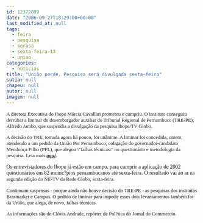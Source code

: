 ```yaml
---
id: 12372899
date: "2006-09-27T18:29:00+00:00"
last_modified_at: null
tags:
  - feira
  - pesquisa
  - serasa
  - sexta-feira-13
  - uniao
categories:
  - noticias
title: "União perde. Pesquisa será divulgada sexta-feira"
sutia: null
chapeu: null
autor: null
imagem: null
---
```

<p><FONT size=2></p>
<p><P><FONT face=Verdana>A diretora Executiva do Ibope Márcia Cavallari prometeu e cumpriu. O instituto conseguiu derrubar a liminar do desembargador auxiliar do Tribunal Regional de Pernambuco (TRE-PE), Alfredo Jambo, que suspendia a divulgação da pesquisa Ibope/TV Globo.</FONT></P></p>
<p><P><FONT face=Verdana>A decisão do TRE, tomada agora há pouco,&nbsp;foi unânime. A liminar foi concedida, ontem, atendendo a um pedido da União Por Pernambuco, coligação do governador-candidato Mendonça Filho (PFL), que alegou \"falhas técnicas\" no questionário e metodologia da pesquisa. Leia mais <STRONG><EM><A href=\"https://jc3.uol.com.br/blogs/jc/2006/09/26/index.php\">aqui</A></EM></STRONG>. </FONT></P></FONT></p>
<p><P><FONT face=\"Times New Roman\"><FONT face=Verdana>Os entrevistadores do Ibope já estão em campo, para cumprir a aplicação de 2002 questionários em 82 munic?pios pernambucanos até sexta-feira. O resultado vai ao ar <FONT size=2>na segunda edição do NE-TV da Rede Globo, sexta-feira.</P></p>
<p><P>Continuam suspensas -&nbsp;porque ainda não houve decisão do TRE-PE -&nbsp;as pesquisas dos institutos Brasmarket e Campus. O pedido de liminar para impedir esses dois levantamentos também foi da União, que alega, de novo,&nbsp;falhas técnicas.</P></p>
<p><P>As informações são de Clóvis Andrade, repórter de Pol?tica do Jornal do Commercio. </P></FONT></FONT></FONT> </p>

